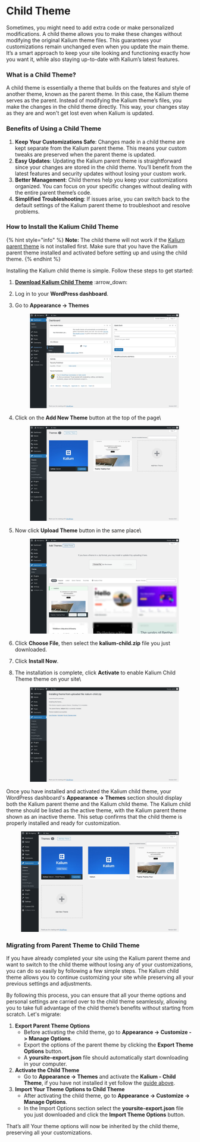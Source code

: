 # Child Theme

Sometimes, you might need to add extra code or make personalized modifications. A child theme allows you to make these changes without modifying the original Kalium theme files. This guarantees your customizations remain unchanged even when you update the main theme. It’s a smart approach to keep your site looking and functioning exactly how you want it, while also staying up-to-date with Kalium’s latest features.

### What is a Child Theme?

A child theme is essentially a theme that builds on the features and style of another theme, known as the parent theme. In this case, the Kalium theme serves as the parent. Instead of modifying the Kalium theme’s files, you make the changes in the child theme directly. This way, your changes stay as they are and won't get lost even when Kalium is updated.

### Benefits of Using a Child Theme

1. **Keep Your Customizations Safe**: Changes made in a child theme are kept separate from the Kalium parent theme. This means your custom tweaks are preserved when the parent theme is updated.
2. **Easy Updates**: Updating the Kalium parent theme is straightforward since your changes are stored in the child theme. You’ll benefit from the latest features and security updates without losing your custom work.
3. **Better Management**: Child themes help you keep your customizations organized. You can focus on your specific changes without dealing with the entire parent theme’s code.
4. **Simplified Troubleshooting**: If issues arise, you can switch back to the default settings of the Kalium parent theme to troubleshoot and resolve problems.

### How to Install the Kalium Child Theme

{% hint style="info" %}
**Note:** The child theme will not work if the [Kalium parent theme](installing-theme-via-wordpress.md) is not installed first. Make sure that you have the Kalium parent theme installed and activated before setting up and using the child theme.
{% endhint %}

Installing the Kalium child theme is simple. Follow these steps to get started:

1. [**Download Kalium Child Theme**](https://api.kaliumtheme.com/downloads/kalium-child.zip) :arrow\_down:&#x20;
2. Log in to your **WordPress dashboard**.
3.  Go to **Appearance -> Themes**\
    &#x20;

    <figure><img src="../../.gitbook/assets/install-step-1.jpg" alt=""><figcaption></figcaption></figure>
4.  Click on the **Add New Theme** button at the top of the page\


    <figure><img src="../../.gitbook/assets/child-theme-1.jpg" alt=""><figcaption></figcaption></figure>
5.  Now click **Upload Theme** button in the same place\


    <figure><img src="../../.gitbook/assets/install-step-3.jpg" alt=""><figcaption></figcaption></figure>
6. Click **Choose File**, then select the **kalium-child.zip** file you just downloaded.&#x20;
7. Click **Install Now**.
8.  The installation is complete, click **Activate** to enable Kalium Child Theme theme on your site\


    <figure><img src="../../.gitbook/assets/child-theme-2.jpg" alt=""><figcaption></figcaption></figure>



Once you have installed and activated the Kalium child theme, your WordPress dashboard's **Appearance -> Themes** section should display both the Kalium parent theme and the Kalium child theme. The Kalium child theme should be listed as the active theme, with the Kalium parent theme shown as an inactive theme. This setup confirms that the child theme is properly installed and ready for customization.

<figure><img src="../../.gitbook/assets/child-theme-3.jpg" alt=""><figcaption></figcaption></figure>

### Migrating from Parent Theme to Child Theme

If you have already completed your site using the Kalium parent theme and want to switch to the child theme without losing any of your customizations, you can do so easily by following a few simple steps. The Kalium child theme allows you to continue customizing your site while preserving all your previous settings and adjustments.

By following this process, you can ensure that all your theme options and personal settings are carried over to the child theme seamlessly, allowing you to take full advantage of the child theme’s benefits without starting from scratch. Let's migrate:

1. **Export Parent Theme Options**
   * Before activating the child theme, go to **Appearance -> Customize -> Manage Options**.
   * Export the options of the parent theme by clicking the **Export Theme Options** button.
   * A **yoursite-export.json** file should automatically start downloading in your computer.
2. **Activate the Child Theme**
   * Go to **Appearance -> Themes** and activate the **Kalium - Child Theme**, if you have not installed it yet follow the [guide above](child-theme.md#how-to-install-the-kalium-child-theme).
3. **Import Your Theme Options to Child Theme**
   * After activating the child theme, go to **Appearance -> Customize -> Manage Options**.
   * In the Import Options section select the **yoursite-export.json** file you just downloaded and click the **Import Theme Options** button.

That’s all! Your theme options will now be inherited by the child theme, preserving all your customizations.
